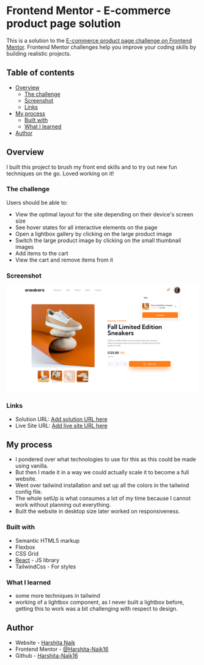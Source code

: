 # Frontend Mentor - E-commerce product page solution

This is a solution to the [E-commerce product page challenge on Frontend Mentor](https://www.frontendmentor.io/challenges/ecommerce-product-page-UPsZ9MJp6). Frontend Mentor challenges help you improve your coding skills by building realistic projects.

## Table of contents

- [Overview](#overview)
  - [The challenge](#the-challenge)
  - [Screenshot](#screenshot)
  - [Links](#links)
- [My process](#my-process)
  - [Built with](#built-with)
  - [What I learned](#what-i-learned)
- [Author](#author)

## Overview

I built this project to brush my front end skills and to try out new fun techniques on the go. Loved working on it!

### The challenge

Users should be able to:

- View the optimal layout for the site depending on their device's screen size
- See hover states for all interactive elements on the page
- Open a lightbox gallery by clicking on the large product image
- Switch the large product image by clicking on the small thumbnail images
- Add items to the cart
- View the cart and remove items from it

### Screenshot

![product page screenshot](./public/images/productpage.png)

### Links

- Solution URL: [Add solution URL here](https://your-solution-url.com)
- Live Site URL: [Add live site URL here](https://your-live-site-url.com)

## My process

- I pondered over what technologies to use for this as this could be made using vanilla.
- But then I made it in a way we could actually scale it to become a full website.
- Went over tailwind installation and set up all the colors in the tailwind config file.
- The whole setUp is what consumes a lot of my time because I cannot work without planning out everything.
- Built the website in desktop size later worked on responsiveness.

### Built with

- Semantic HTML5 markup
- Flexbox
- CSS Grid
- [React](https://reactjs.org/) - JS library
- TailwindCss - For styles

### What I learned

- some more techniques in tailwind
- working of a lightbox component, as I never built a lightbox before, getting this to work was a bit challenging with respect to design.

## Author

- Website - [Harshita Naik](https://harshita-naik-portfolio.vercel.app/)
- Frontend Mentor - [@Harshita-Naik16](https://www.frontendmentor.io/profile/Harshita-Naik16)
- Github - [Harshita-Naik16 ](https://github.com/Harshita-Naik16)
